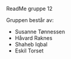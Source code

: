 ReadMe gruppe 12

Gruppen består av:
- Susanne Tønnessen
- Håvard Raknes
- Shaheb Iqbal
- Eskil Torset
